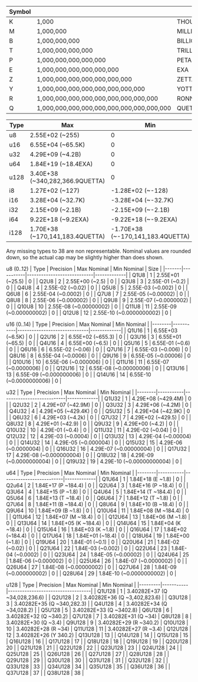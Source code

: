| Symbol |                                           |          |
|--------|-------------------------------------------|----------|
| K      | 1,000                                     | THOUSAND |
| M      | 1,000,000                                 | MILLION  |
| B      | 1,000,000,000                             | BILLION  |
| T      | 1,000,000,000,000                         | TRILLION |
| P      | 1,000,000,000,000,000                     | PETA     |
| E      | 1,000,000,000,000,000,000                 | EXA      |
| Z      | 1,000,000,000,000,000,000,000             | ZETTA    |
| Y      | 1,000,000,000,000,000,000,000,000         | YOTTA    |
| R      | 1,000,000,000,000,000,000,000,000,000     | RONNA    |
| Q      | 1,000,000,000,000,000,000,000,000,000,000 | QUETTA   |

| Type | Max                             | Min                               | Size |
|------|---------------------------------|-----------------------------------|------|
| u8   | 2.55E+02 (~255)                 | 0                                 | 1    |
| u16  | 6.55E+04 (~65.5K)               | 0                                 | 2    |
| u32  | 4.29E+09 (~4.2B)                | 0                                 | 4    |
| u64  | 1.84E+19 (~18.4EXA)             | 0                                 | 8    |
| u128 | 3.40E+38 (~340,282,366.9QUETTA) | 0                                 | 16   |
| i8   | 1.27E+02 (~127)                 | -1.28E+02 (~-128)                 | 1    |
| i16  | 3.28E+04 (~32.7K)               | -3.28E+04 (~-32.7K)               | 2    |
| i32  | 2.15E+09 (~2.1B)                | -2.15E+09 (~-2.1B)                | 4    |
| i64  | 9.22E+18 (~9.2EXA)              | -9.22E+18 (~-9.2EXA)              | 8    |
| i128 | 1.70E+38 (~170,141,183.4QUETTA) | -1.70E+38 (~-170,141,183.4QUETTA) | 16   |


Any missing types to 38 are non representable. Nominal values are rounded down, so the actual cap may be slightly higher than does shown.

u8 (0..12)
| Type  | Precision | Max Nominal                | Min Nominal | Size |
|-------|-----------|----------------------------|-------------|
| Q1U8  | 1         | 2.55E+01 (~25.5)           | 0           |
| Q2U8  | 2         | 2.55E+00 (~2.5)            | 0           |
| Q3U8  | 3         | 2.55E-01 (~0.2)            | 0           |
| Q4U8  | 4         | 2.55E-02 (~0.02)           | 0           |
| Q5U8  | 5         | 2.55E-03 (~0.002)          | 0           |
| Q6U8  | 6         | 2.55E-04 (~0.0002)         | 0           |
| Q7U8  | 7         | 2.55E-05 (~0.00002)        | 0           |
| Q8U8  | 8         | 2.55E-06 (~0.000002)       | 0           |
| Q9U8  | 9         | 2.55E-07 (~0.0000002)      | 0           |
| Q10U8 | 10        | 2.55E-08 (~0.00000002)     | 0           |
| Q11U8 | 11        | 2.55E-09 (~0.000000002)    | 0           |
| Q12U8 | 12        | 2.55E-10 (~0.0000000002)   | 0           |

u16 (0..14)
| Type   | Precision | Max Nominal                  | Min Nominal |
|--------|-----------|------------------------------|-------------|
| Q1U16  | 1         | 6.55E+03 (~6.5K)             | 0           |
| Q2U16  | 2         | 6.55E+02 (~655.3)            | 0           |
| Q3U16  | 3         | 6.55E+01 (~65.5)             | 0           |
| Q4U16  | 4         | 6.55E+00 (~6.5)              | 0           |
| Q5U16  | 5         | 6.55E-01 (~0.6)              | 0           |
| Q6U16  | 6         | 6.55E-02 (~0.06)             | 0           |
| Q7U16  | 7         | 6.55E-03 (~0.006)            | 0           |
| Q8U16  | 8         | 6.55E-04 (~0.0006)           | 0           |
| Q9U16  | 9         | 6.55E-05 (~0.00006)          | 0           |
| Q10U16 | 10        | 6.55E-06 (~0.000006)         | 0           |
| Q11U16 | 11        | 6.55E-07 (~0.0000006)        | 0           |
| Q12U16 | 12        | 6.55E-08 (~0.00000006)       | 0           |
| Q13U16 | 13        | 6.55E-09 (~0.000000006)      | 0           |
| Q14U16 | 14        | 6.55E-10 (~0.0000000006)     | 0           |

u32
| Type   | Precision | Max Nominal               | Min Nominal |
|--------|-----------|---------------------------|-------------|
| Q1U32  | 1         | 4.29E+08 (~429.4M)        | 0           |
| Q2U32  | 2         | 4.29E+07 (~42.9M)         | 0           |
| Q3U32  | 3         | 4.29E+06 (~4.2M)          | 0           |
| Q4U32  | 4         | 4.29E+05 (~429.4K)        | 0           |
| Q5U32  | 5         | 4.29E+04 (~42.9K)         | 0           |
| Q6U32  | 6         | 4.29E+03 (~4.2k)          | 0           |
| Q7U32  | 7         | 4.29E+02 (~429.5)         | 0           |
| Q8U32  | 8         | 4.29E+01 (~42.9)          | 0           |
| Q9U32  | 9         | 4.29E+00 (~4.2)           | 0           |
| Q10U32 | 10        | 4.29E-01 (~0.4)           | 0           |
| Q11U32 | 11        | 4.29E-02 (~0.04)          | 0           |
| Q12U32 | 12        | 4.29E-03 (~0.0004)        | 0           |
| Q13U32 | 13        | 4.29E-04 (~0.00004)       | 0           |
| Q14U32 | 14        | 4.29E-05 (~0.000004)      | 0           |
| Q15U32 | 15        | 4.29E-06 (~0.0000004)     | 0           |
| Q16U32 | 16        | 4.29E-07 (~0.00000004)    | 0           |
| Q17U32 | 17        | 4.29E-08 (~0.000000004)   | 0           |
| Q18U32 | 18        | 4.29E-09 (~0.0000000004)  | 0           |
| Q19U32 | 19        | 4.29E-10 (~0.00000000004) | 0           |

u64
| Type   | Precision | Max Nominal              | Min Nominal |
|--------|-----------|--------------------------|-------------|
| Q1U64  | 1         | 1.84E+18 (E ~1.8)        | 0           |
| Q2u64  | 2         | 1.84E+17 (P ~184.4)      | 0           |
| Q2U64  | 3         | 1.84E+16 (P ~18.4)       | 0           |
| Q3U64  | 4         | 1.84E+15 (P ~1.8)        | 0           |
| Q4U64  | 5         | 1.84E+14 (T ~184.4)      | 0           |
| Q5U64  | 6         | 1.84E+13 (T ~18.4)       | 0           |
| Q6U64  | 7         | 1.84E+12 (T ~1.8)        | 0           |
| Q7U64  | 8         | 1.84E+11 (B ~184.4)      | 0           |
| Q8U64  | 9         | 1.84E+10 (B ~18.4)       | 0           |
| Q9U64  | 10        | 1.84E+09 (B ~1.8)        | 0           |
| Q10U64 | 11        | 1.84E+08 (M ~184.4)      | 0           |
| Q11U64 | 12        | 1.84E+07 (M ~18.4)       | 0           |
| Q12U64 | 13        | 1.84E+06 (M ~1.8)        | 0           |
| Q13U64 | 14        | 1.84E+05 (K ~184.4)      | 0           |
| Q14U64 | 15        | 1.84E+04 (K ~18.4)       | 0           |
| Q15U64 | 16        | 1.84E+03 (K ~1.8)        | 0           |
| Q16U64 | 17        | 1.84E+02 (~184.4)        | 0           |
| Q17U64 | 18        | 1.84E+01 (~18.4)         | 0           |
| Q18U64 | 19        | 1.84E+00 (~1.8)          | 0           |
| Q19U64 | 20        | 1.84E-01 (~0.1)          | 0           |
| Q20U64 | 21        | 1.84E-02 (~0.02)         | 0           |
| Q21U64 | 22        | 1.84E-03 (~0.002)        | 0           |
| Q22U64 | 23        | 1.84E-04 (~0.0002)       | 0           |
| Q23U64 | 24        | 1.84E-05 (~0.00002)      | 0           |
| Q24U64 | 25        | 1.84E-06 (~0.000002)     | 0           |
| Q25U64 | 26        | 1.84E-07 (~0.0000002)    | 0           |
| Q26U64 | 27        | 1.84E-08 (~0.00000002)   | 0           |
| Q27U64 | 28        | 1.84E-09 (~0.000000002)  | 0           |
| Q28U64 | 29        | 1.84E-10 (~0.0000000002) | 0           |

u128
| Type    | Precision | Max Nominal                       | Min Nominal |
|---------|-----------|-----------------------------------|
| Q1U128  | 1         | 3.40282E+37 (Q ~34,028,236.6) | 
| Q2U128  | 2         | 3.40282E+36 (Q ~3,402,823.6)  |
| Q3U128  | 3         | 3.40282E+35 (Q ~340,282.3)    |
| Q4U128  | 4         | 3.40282E+34 (Q ~34,028.2)     |
| Q5U128  | 5         | 3.40282E+33 (Q ~3402.8)
| Q6U128  | 6         | 3.40282E+32 (Q ~340.2)
| Q7U128  | 7         | 3.40282E+31 (Q ~34)
| Q8U128  | 8         | 3.40282E+30 (Q ~3.4)
| Q9U128  | 9         | 3.40282E+29 (R ~340.2)
| Q10U128 | 10        | 3.40282E+28 (R ~34)
| Q11U128 | 11        | 3.40282E+27 (R ~3.4)
| Q12U128 | 12        | 3.40282E+26 (Y 340.2)
| Q13U128 | 13        | 
| Q14U128 | 14        |
| Q15U128 | 15        |
| Q16U128 | 16        |
| Q17U128 | 17        |
| Q18U128 | 18        |
| Q19U128 | 19        |
| Q20U128 | 20        |
| Q21U128 | 21        |
| Q22U128 | 22        |
| Q23U128 | 23        |
| Q24U128 | 24        |
| Q25U128 | 25        |
| Q26U128 | 26        |
| Q27U128 | 27        |
| Q28U128 | 28        |
| Q29U128 | 29        |
| Q30U128 | 30        |
| Q31U128 | 31        |
| Q32U128 | 32        |
| Q33U128 | 33        |
| Q34U128 | 34        |
| Q35U128 | 35        |
| Q36U128 | 36        |
| Q37U128 | 37        |
| Q38U128 | 38        |